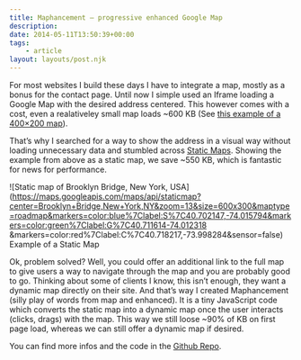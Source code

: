 ```yaml
---
title: Maphancement – progressive enhanced Google Map
description: 
date: 2014-05-11T13:50:39+00:00
tags:
    - article
layout: layouts/post.njk
---
```


For most websites I build these days I have to integrate a map, mostly as a bonus for the contact page. Until now I simple used an Iframe loading a Google Map with the desired address centered. This however comes with a cost, even a realativeley small map loads ~600 KB (See [this example of a 400×200 map](http://jsbin.com/xezey/2)).

That’s why I searched for a way to show the address in a visual way without loading unnecessary data and stumbled across [Static Maps](https://developers.google.com/maps/documentation/staticmaps/). Showing the example from above as a static map, we save ~550 KB, which is fantastic for news for performance.  

![Static map of Brooklyn Bridge, New York, USA](https://maps.googleapis.com/maps/api/staticmap?center=Brooklyn+Bridge,New+York,NY&zoom=13&size=600x300&maptype=roadmap&markers=color:blue%7Clabel:S%7C40.702147,-74.015794&markers=color:green%7Clabel:G%7C40.711614-74.012318 &markers=color:red%7Clabel:C%7C40.718217,-73.998284&sensor=false)  
Example of a Static Map

Ok, problem solved? Well, you could offer an additional link to the full map to give users a way to navigate through the map and you are probably good to go. Thinking about some of clients I know, this isn’t enough, they want a dynamic map directly on their site. And that’s way I created Maphancement (silly play of words from map and enhanced). It is a tiny JavaScript code which converts the static map into a dynamic map once the user interacts (clicks, drags) with the map. This way we still loose ~90% of KB on first page load, whereas we can still offer a dynamic map if desired.

You can find more infos and the code in the [Github Repo](https://github.com/justmarkup/maphancement).